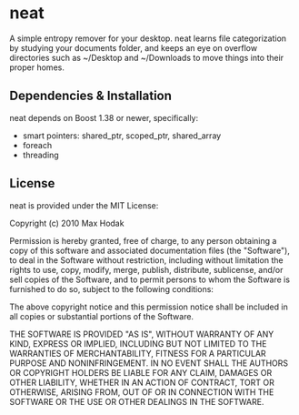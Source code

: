 # neat

A simple entropy remover for your desktop.  neat learns file categorization by studying your documents folder, and keeps an eye on overflow directories such as ~/Desktop and ~/Downloads to move things into their proper homes.

## Dependencies & Installation

neat depends on Boost 1.38 or newer, specifically:

 * smart pointers: shared\_ptr, scoped\_ptr, shared_array
 * foreach
 * threading

## License

neat is provided under the MIT License:

Copyright (c) 2010 Max Hodak

Permission is hereby granted, free of charge, to any person obtaining a copy
of this software and associated documentation files (the "Software"), to deal
in the Software without restriction, including without limitation the rights
to use, copy, modify, merge, publish, distribute, sublicense, and/or sell
copies of the Software, and to permit persons to whom the Software is
furnished to do so, subject to the following conditions:

The above copyright notice and this permission notice shall be included in
all copies or substantial portions of the Software.

THE SOFTWARE IS PROVIDED "AS IS", WITHOUT WARRANTY OF ANY KIND, EXPRESS OR
IMPLIED, INCLUDING BUT NOT LIMITED TO THE WARRANTIES OF MERCHANTABILITY,
FITNESS FOR A PARTICULAR PURPOSE AND NONINFRINGEMENT. IN NO EVENT SHALL THE
AUTHORS OR COPYRIGHT HOLDERS BE LIABLE FOR ANY CLAIM, DAMAGES OR OTHER
LIABILITY, WHETHER IN AN ACTION OF CONTRACT, TORT OR OTHERWISE, ARISING FROM,
OUT OF OR IN CONNECTION WITH THE SOFTWARE OR THE USE OR OTHER DEALINGS IN
THE SOFTWARE.
